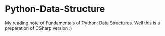 # Python-Data-Structure
My reading note of Fundamentals of Python: Data Structures. Well this is a preparation of CSharp version :)
